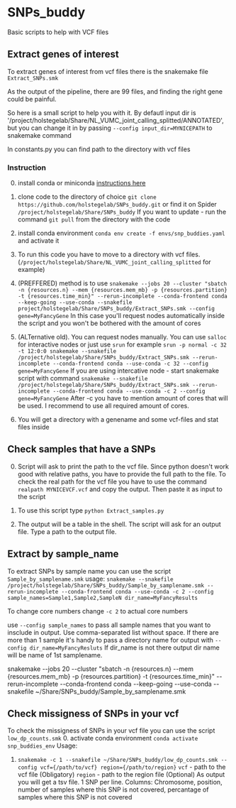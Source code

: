 # SNPs_buddy
Basic scripts to help with VCF files 

## Extract genes of interest
To extract genes of interest from vcf files there is the snakemake file `Extract_SNPs.smk`

As the output of the pipeline, there are 99 files, and finding the right gene could be painful. 

So here is a small script to help you with it.
By defautl input dir is '/project/holstegelab/Share/NL_VUMC_joint_calling_splitted/ANNOTATED', but you can change it in by passing `--config input_dir=MYNICEPATH` to snakemake command


In constants.py you can find path to the directory with vcf  files 

### Instruction



0. install conda or miniconda [instructions here](https://docs.anaconda.com/free/miniconda/miniconda-install/)
1. clone code to the directory of choice `git clone https://github.com/holstegelab/SNPs_buddy.git` or find it on Spider `/project/holstegelab/Share/SNPs_buddy`
    If you want to update - run the command `git pull` from the directory with the code
3. install conda environment `conda env create -f envs/snp_buddies.yaml` and activate it
4. To run this code you have to move to a directory with vcf files. (`/project/holstegelab/Share/NL_VUMC_joint_calling_splitted` for example)
5. (PREFFERED) method is to use `snakemake --jobs 20 --cluster "sbatch -n {resources.n} --mem {resources.mem_mb} -p {resources.partition} -t {resources.time_min}" --rerun-incomplete --conda-frontend conda --keep-going --use-conda --snakefile project/holstegelab/Share/SNPs_buddy/Extract_SNPs.smk --config gene=MyFancyGene`
In this case you'll request nodes automatically inside the script and you won't be bothered with the amount of cores

6. (ALTernative old). You can request nodes manually. You can use `salloc` for interactive nodes or just use `srun` for example `srun -p normal -c 32 -t 12:0:0 snakemake --snakefile /project/holstegelab/Share/SNPs_buddy/Extract_SNPs.smk --rerun-incomplete --conda-frontend conda --use-conda -c 32 --config gene=MyFancyGene`
If you are using intercative node - start snakemake script with command `snakemake --snakefile /project/holstegelab/Share/SNPs_buddy/Extract_SNPs.smk --rerun-incomplete --conda-frontend conda --use-conda -c 2 --config gene=MyFancyGene`
 After -c you have to mention amount of cores that will be used. I recommend to use all required amount of cores. 
7. You will get a directory with a genename and some vcf-files and stat files inside


## Check samples that have a SNPs
0. Script will ask to print the path to the vcf file. Since python doesn't work good with relative paths, you have to provide the full path to the file. To check the real path for the vcf file you have to use the command `realpath MYNICEVCF.vcf` and copy the output. Then paste it as input to the script

1.  To use this script type `python Extract_samples.py`

2. The output will be a table in the shell. The script will ask for an output file. Type a path to the output file.

## Extract by sample_name
To extract SNPs by sample name you can use the script `Sample_by_samplename.smk`
usage:
`snakemake --snakefile /project/holstegelab/Share/SNPs_buddy/Sample_by_samplename.smk --rerun-incomplete --conda-frontend conda --use-conda -c 2 --config sample_names=Sample1,Sample2,SampleN dir_name=MyFancyResults`

To change core numbers change `-c 2` to actual core numbers

use `--config sample_names` to pass all sample names that you want to insclude in output. Use comma-separated list without space.
If there are more than 1 sample it's handy to pass a directory name for output with `--config dir_name=MyFancyResluts`
If dir_name is not there output dir name will be name of 1st samplename.


snakemake --jobs 20 --cluster "sbatch -n {resources.n} --mem {resources.mem_mb} -p {resources.partition} -t {resources.time_min}" --rerun-incomplete --conda-frontend conda --keep-going --use-conda --snakefile ~/Share/SNPs_buddy/Sample_by_samplename.smk

## Check missigness of SNPs in your vcf
To check the missigness of SNPs in your vcf file you can use the script `low_dp_counts.smk`
0. activate conda environment `conda activate snp_buddies_env`
Usage:
1. `snakemake -c 1 --snakefile ~/Share/SNPs_buddy/low_dp_counts.smk --config vcf={/path/to/vcf} region={/path/to/region}`
`vcf` - path to the vcf file (Obligatory)
`region` - path to the region file (Optional)
As output you will get a tsv file. 1 SNP per line. 
Columns: Chromosome, position, number of samples where this SNP is not covered, percantage of samples where this SNP is not covered

